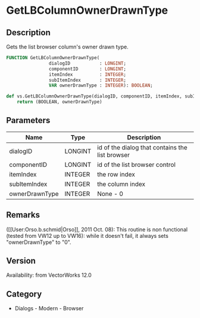 # GetLBColumnOwnerDrawnType

## Description
Gets the list browser column's owner drawn type.

```pascal
FUNCTION GetLBColumnOwnerDrawnType(
				dialogID           : LONGINT;
				componentID        : LONGINT;
				itemIndex          : INTEGER;
				subItemIndex       : INTEGER;
				VAR ownerDrawnType : INTEGER): BOOLEAN;
```

```python
def vs.GetLBColumnOwnerDrawnType(dialogID, componentID, itemIndex, subItemIndex):
    return (BOOLEAN, ownerDrawnType)
```

## Parameters
|Name|Type|Description|
|---|---|---|
|dialogID|LONGINT|id of the dialog that contains the list browser|
|componentID|LONGINT|id of the list browser control|
|itemIndex|INTEGER|the row index|
|subItemIndex|INTEGER|the column index|
|ownerDrawnType|INTEGER|None - 0|Solid rect - 1|Dual solid rect - 2|Pattern rect - 3|Dual pattern rect - 4|Gradient or image - 5|Blank - 6|Text - 7|Dashed line - 8|

## Remarks
([[User:Orso.b.schmid|Orso]], 2011 Oct. 08): This routine is non functional (tested from VW12 up to VW16): while it doesn't fail, it always sets "ownerDrawnType" to "0".

## Version
Availability: from VectorWorks 12.0

## Category
* Dialogs - Modern - Browser

